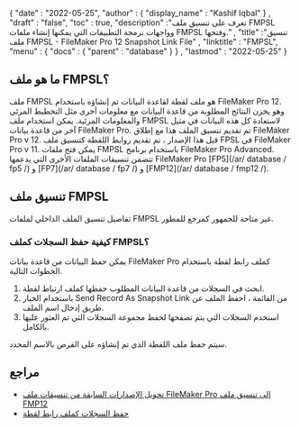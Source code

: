 {
  "date" : "2022-05-25",
  "author" : {
    "display_name" : "Kashif Iqbal"
} ,
  "draft" : "false",
  "toc" : true,
  "description" :"تعرف على تنسيق ملف FMPSL وواجهات برمجة التطبيقات التي يمكنها إنشاء ملفات FMPSL وفتحها." ,
  "title" :"تنسيق ملف FMPSL - FileMaker Pro 12 Snapshot Link File" ,
  "linktitle" : "FMPSL",
  "menu" : {
    "docs" : {
      "parent" : "database"
}
} ,
  "lastmod" : "2022-05-25"
}

## ما هو ملف FMPSL؟

ملف FMPSL هو ملف لقطة لقاعدة البيانات تم إنشاؤه باستخدام FileMaker Pro 12. وهو يخزن النتائج المطلوبة من قاعدة البيانات مع معلومات أخرى مثل التخطيط المرئي والمعلومات المرئية. يمكن استخدام ملف FMPSL لاستعادة كل هذه البيانات في مثيل آخر من قاعدة بيانات FileMaker Pro. تم تقديم تنسيق الملف هذا مع إطلاق FileMaker Pro v 12. قبل هذا الإصدار ، تم تقديم روابط اللقطة كتنسيق ملف FPSL في FileMaker Pro v 11. يمكن فتح ملفات FMPSL باستخدام برنامج FileMaker Pro Advanced. تتضمن تنسيقات الملفات الأخرى التي يدعمها FileMaker Pro [FP5](/ar/ database / fp5 /) و [FP7](/ar/ database / fp7 /) و [FMP12](/ar/ database / fmp12 /).

## تنسيق ملف FMPSL

تفاصيل تنسيق الملف الداخلي لملفات FMPSL غير متاحة للجمهور كمرجع للمطور.

### كيفية حفظ السجلات كملف FMPSL؟

يمكن حفظ البيانات من قاعدة بيانات FileMaker Pro كملف رابط لقطة باستخدام الخطوات التالية.

1. ابحث في السجلات من قاعدة البيانات المطلوب حفظها كملف ارتباط لقطة.
1. باستخدام الخيار Send Record As Snapshot Link من القائمة ، احفظ الملف عن طريق إدخال اسم الملف.
1. استخدم السجلات التي يتم تصفحها لحفظ مجموعة السجلات التي تم العثور عليها بالكامل.

سيتم حفظ ملف اللقطة الذي تم إنشاؤه على القرص بالاسم المحدد.

## مراجع

* [تحويل الإصدارات السابقة من تنسيقات ملف FileMaker Pro إلى تنسيق ملف FMP12](https://fmhelp.filemaker.com/help/16/fmp/en/index.html#page/FMP_Help/converting-files.html)
* [حفظ السجلات كملف رابط لقطة](https://fmhelp.filemaker.com/help/12/fmp/en/html/import_export.17.5.html)

